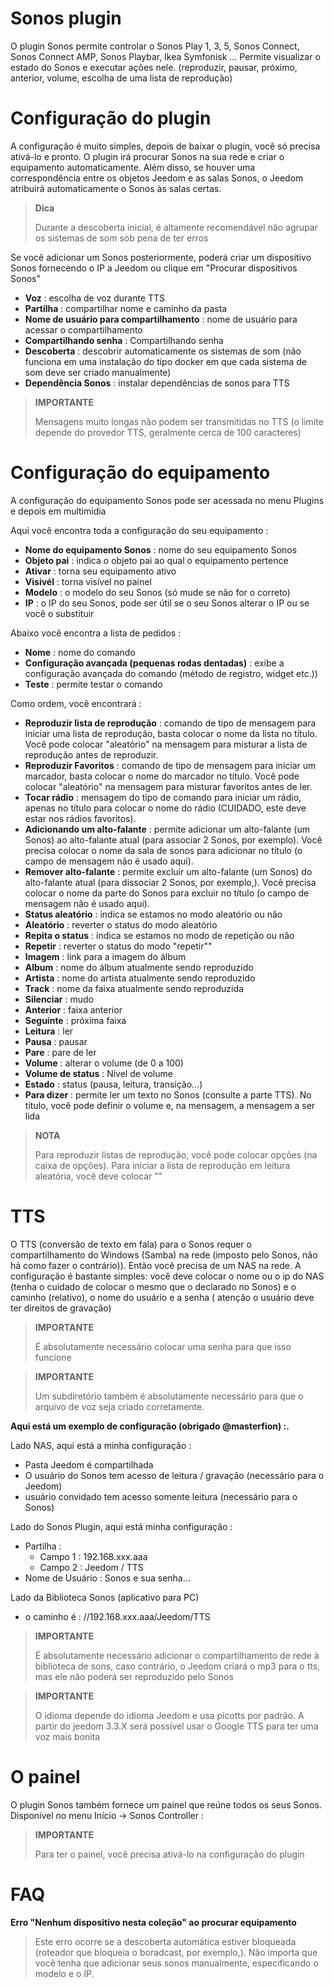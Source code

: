 # Sonos plugin

O plugin Sonos permite controlar o Sonos Play 1, 3, 5, Sonos Connect, Sonos Connect AMP, Sonos Playbar, Ikea Symfonisk ... Permite visualizar o estado do Sonos e executar ações nele. (reproduzir, pausar, próximo, anterior, volume, escolha de uma lista de reprodução)

# Configuração do plugin

A configuração é muito simples, depois de baixar o plugin, você só precisa ativá-lo e pronto. O plugin irá procurar Sonos na sua rede e criar o equipamento automaticamente. Além disso, se houver uma correspondência entre os objetos Jeedom e as salas Sonos, o Jeedom atribuirá automaticamente o Sonos às salas certas.

> **Dica**
>
> Durante a descoberta inicial, é altamente recomendável não agrupar os sistemas de som sob pena de ter erros

Se você adicionar um Sonos posteriormente, poderá criar um dispositivo Sonos fornecendo o IP a Jeedom ou clique em "Procurar dispositivos Sonos"

-   **Voz** : escolha de voz durante TTS
-   **Partilha** : compartilhar nome e caminho da pasta
-   **Nome de usuário para compartilhamento** : nome de usuário para acessar o compartilhamento
-   **Compartilhando senha** : Compartilhando senha
-   **Descoberta** : descobrir automaticamente os sistemas de som (não funciona em uma instalação do tipo docker em que cada sistema de som deve ser criado manualmente)
-   **Dependência Sonos** : instalar dependências de sonos para TTS

> **IMPORTANTE**
>
> Mensagens muito longas não podem ser transmitidas no TTS (o limite
> depende do provedor TTS, geralmente cerca de 100 caracteres)

# Configuração do equipamento

A configuração do equipamento Sonos pode ser acessada no menu Plugins e depois em multimídia

Aqui você encontra toda a configuração do seu equipamento :

-   **Nome do equipamento Sonos** : nome do seu equipamento Sonos
-   **Objeto pai** : indica o objeto pai ao qual o equipamento pertence
-   **Ativar** : torna seu equipamento ativo
-   **Visivél** : torna visível no painel
-   **Modelo** : o modelo do seu Sonos (só mude se não for o correto)
-   **IP** : o IP do seu Sonos, pode ser útil se o seu Sonos alterar o IP ou se você o substituir

Abaixo você encontra a lista de pedidos :

-   **Nome** : nome do comando
-   **Configuração avançada (pequenas rodas dentadas)** : exibe a configuração avançada do comando (método de registro, widget etc.))
-   **Teste** : permite testar o comando

Como ordem, você encontrará :

-   **Reproduzir lista de reprodução** : comando de tipo de mensagem para iniciar uma lista de reprodução, basta colocar o nome da lista no título. Você pode colocar "aleatório" na mensagem para misturar a lista de reprodução antes de reproduzir.
-   **Reproduzir Favoritos** :  comando de tipo de mensagem para iniciar um marcador, basta colocar o nome do marcador no título. Você pode colocar "aleatório" na mensagem para misturar favoritos antes de ler.
-   **Tocar rádio** : mensagem do tipo de comando para iniciar um rádio, apenas no título para colocar o nome do rádio (CUIDADO, este deve estar nos rádios favoritos).
-   **Adicionando um alto-falante** : permite adicionar um alto-falante (um Sonos) ao alto-falante atual (para associar 2 Sonos, por exemplo). Você precisa colocar o nome da sala de sonos para adicionar no título (o campo de mensagem não é usado aqui).
-   **Remover alto-falante** : permite excluir um alto-falante (um Sonos) do alto-falante atual (para dissociar 2 Sonos, por exemplo,). Você precisa colocar o nome da parte do Sonos para excluir no título (o campo de mensagem não é usado aqui).
-   **Status aleatório** : indica se estamos no modo aleatório ou não
-   **Aleatório** : reverter o status do modo aleatório
-   **Repita o status** : indica se estamos no modo de repetição ou não
-   **Repetir** : reverter o status do modo "repetir""
-   **Imagem** : link para a imagem do álbum
-   **Album** : nome do álbum atualmente sendo reproduzido
-   **Artista** : nome do artista atualmente sendo reproduzido
-   **Track** : nome da faixa atualmente sendo reproduzida
-   **Silenciar** : mudo
-   **Anterior** : faixa anterior
-   **Seguinte** : próxima faixa
-   **Leitura** : ler
-   **Pausa** : pausar
-   **Pare** : pare de ler
-   **Volume** : alterar o volume (de 0 a 100)
-   **Volume de status** : Nível de volume
-   **Estado** : status (pausa, leitura, transição…)
-   **Para dizer** : permite ler um texto no Sonos (consulte a parte TTS). No título, você pode definir o volume e, na mensagem, a mensagem a ser lida

> **NOTA**
>
> Para reproduzir listas de reprodução, você pode colocar opções (na caixa de opções). Para iniciar a lista de reprodução em leitura aleatória, você deve colocar ""

# TTS

O TTS (conversão de texto em fala) para o Sonos requer o compartilhamento do Windows (Samba) na rede (imposto pelo Sonos, não há como fazer o contrário)). Então você precisa de um NAS na rede. A configuração é bastante simples: você deve colocar o nome ou o ip do NAS (tenha o cuidado de colocar o mesmo que o declarado no Sonos) e o caminho (relativo), o nome do usuário e a senha ( atenção o usuário deve ter direitos de gravação)

> **IMPORTANTE**
>
> É absolutamente necessário colocar uma senha para que isso funcione

> **IMPORTANTE**
>
> Um subdiretório também é absolutamente necessário para que o arquivo de voz seja criado corretamente.

**Aqui está um exemplo de configuração (obrigado @masterfion) :.**

Lado NAS, aqui está a minha configuração :

-   Pasta Jeedom é compartilhada
-   O usuário do Sonos tem acesso de leitura / gravação (necessário para o Jeedom)
-   usuário convidado tem acesso somente leitura (necessário para o Sonos)

Lado do Sonos Plugin, aqui está minha configuração :

-   Partilha :
    -   Campo 1 : 192.168.xxx.aaa
    -   Campo 2 : Jeedom / TTS
-   Nome de Usuário : Sonos e sua senha…

Lado da Biblioteca Sonos (aplicativo para PC)
-   o caminho é : //192.168.xxx.aaa/Jeedom/TTS

> **IMPORTANTE**
>
> É absolutamente necessário adicionar o compartilhamento de rede à biblioteca de sons, caso contrário, o Jeedom criará o mp3 para o tts, mas ele não poderá ser reproduzido pelo Sonos

> **IMPORTANTE**
>
> O idioma depende do idioma Jeedom e usa picotts por padrão. A partir do jeedom 3.3.X será possível usar o Google TTS para ter uma voz mais bonita


# O painel

O plugin Sonos também fornece um painel que reúne todos os seus Sonos. Disponível no menu Início → Sonos Controller :

> **IMPORTANTE**
>
> Para ter o painel, você precisa ativá-lo na configuração do plugin

# FAQ

**Erro "Nenhum dispositivo nesta coleção" ao procurar equipamento**
>
> Este erro ocorre se a descoberta automática estiver bloqueada (roteador que bloqueia o boradcast, por exemplo,). Não importa que você tenha que adicionar seus sonos manualmente, especificando o modelo e o IP.
